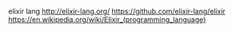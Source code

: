 
<!--
-->

elixir lang
http://elixir-lang.org/
https://github.com/elixir-lang/elixir
https://en.wikipedia.org/wiki/Elixir_(programming_language)

<!-- vim: set autoindent expandtab sw=4 syntax=markdown: -->
